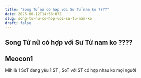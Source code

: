 ```yaml
---
title: "Song Tử nữ có hợp với Sư Tử nam ko ????"
date: 2025-06-12T14:58:07Z
slug: song-tu-nu-co-hop-voi-su-tu-nam-ko
draft: false
---
```


## Song Tử nữ có hợp với Sư Tử nam ko ????

## Meocon1

Mih là 1 SoT đang yêu 1 ST , SoT với ST có hợp nhau ko mọi người